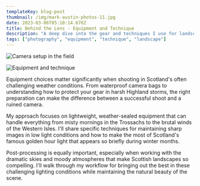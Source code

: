```yaml
---
templateKey: blog-post
thumbnail: /img/mark-austin-photos-11.jpg
date: 2023-03-06T05:10:14.676Z
title: Behind the Lens - Equipment and Technique
description: "A deep dive into the gear and techniques I use for landscape photography in Scotland's challenging weather conditions. From camera settings to post-processing workflows."
tags: ["photography", "equipment", "technique", "landscape"]
---
```

![Camera setup in the field](/img/mark-austin-photos-10.jpg)

![Equipment and technique](/img/mark-austin-photos-12.jpg)

Equipment choices matter significantly when shooting in Scotland's often challenging weather conditions. From waterproof camera bags to understanding how to protect your gear in harsh Highland storms, the right preparation can make the difference between a successful shoot and a ruined camera.

My approach focuses on lightweight, weather-sealed equipment that can handle everything from misty mornings in the Trossachs to the brutal winds of the Western Isles. I'll share specific techniques for maintaining sharp images in low light conditions and how to make the most of Scotland's famous golden hour light that appears so briefly during winter months.

Post-processing is equally important, especially when working with the dramatic skies and moody atmospheres that make Scottish landscapes so compelling. I'll walk through my workflow for bringing out the best in these challenging lighting conditions while maintaining the natural beauty of the scene.

